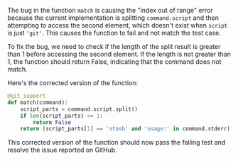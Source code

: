 The bug in the function `match` is causing the "index out of range" error because the current implementation is splitting `command.script` and then attempting to access the second element, which doesn't exist when `script` is just `'git'`. This causes the function to fail and not match the test case.

To fix the bug, we need to check if the length of the split result is greater than 1 before accessing the second element. If the length is not greater than 1, the function should return False, indicating that the command does not match.

Here's the corrected version of the function:

```python
@git_support
def match(command):
    script_parts = command.script.split()
    if len(script_parts) <= 1:
        return False
    return (script_parts[1] == 'stash' and 'usage:' in command.stderr)
```

This corrected version of the function should now pass the failing test and resolve the issue reported on GitHub.